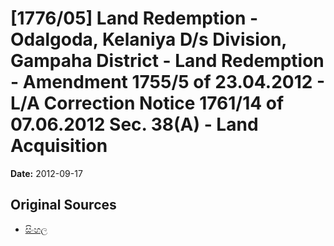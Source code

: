 # [1776/05] Land Redemption - Odalgoda, Kelaniya D/s Division, Gampaha District - Land Redemption - Amendment 1755/5 of 23.04.2012 - L/A Correction Notice 1761/14 of 07.06.2012 Sec. 38(A) - Land Acquisition

**Date:** 2012-09-17

## Original Sources

- [සිංහල](https://documents.gov.lk/view/extra-gazettes/2012/9/1776-05_S.pdf)
